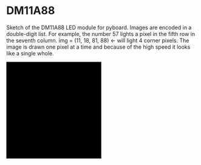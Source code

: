 # DM11A88
Sketch of the DM11A88 LED module for pyboard. Images are encoded in a double-digit list. For example,
the number 57 lights a pixel in the fifth row in the seventh column.
 img = (11, 18, 81, 88)  <- will light 4 corner pixels. 
The image is drawn one pixel at a time and because of the high speed it looks like a single whole.

![](Love.gif)
